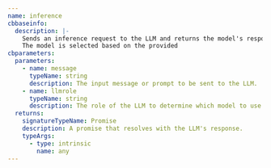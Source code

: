 ```yaml
---
name: inference
cbbaseinfo:
  description: |-
    Sends an inference request to the LLM and returns the model's response.
    The model is selected based on the provided 
cbparameters:
  parameters:
    - name: message
      typeName: string
      description: The input message or prompt to be sent to the LLM.
    - name: llmrole
      typeName: string
      description: The role of the LLM to determine which model to use.
  returns:
    signatureTypeName: Promise
    description: A promise that resolves with the LLM's response.
    typeArgs:
      - type: intrinsic
        name: any
---
```

<CBBaseInfo/> 
 <CBParameters/>